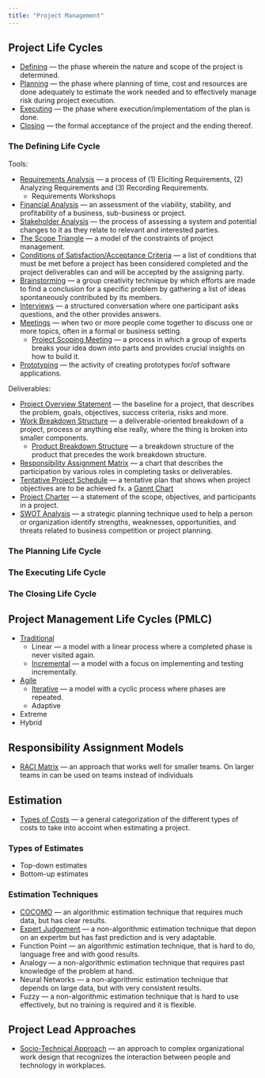 ```yaml
---
title: "Project Management"
---
```


## Project Life Cycles

- [Defining](https://en.wikipedia.org/wiki/Project_management#Initiating) — the phase wherein the nature and scope of the project is determined.
- [Planning](https://en.wikipedia.org/wiki/Project_management#Planning) — the phase where planning of time, cost and resources are done adequately to estimate the work needed and to effectively manage risk during project execution.
- [Executing](https://en.wikipedia.org/wiki/Project_management#Executing) — the phase where execution/implementatiom of the plan is done.
- [Closing](https://en.wikipedia.org/wiki/Project_management#Closing) — the formal acceptance of the project and the ending thereof.

### The Defining Life Cycle

Tools:

- [Requirements Analysis](https://en.wikipedia.org/wiki/Requirements_analysis) — a process of (1) Eliciting Requirements, (2) Analyzing Requirements and (3) Recording Requirements.
  - Requirements Workshops
- [Financial Analysis](https://en.wikipedia.org/wiki/Financial_analysis) — an assessment of the viability, stability, and profitability of a business, sub-business or project.
- [Stakeholder Analysis](https://en.wikipedia.org/wiki/Stakeholder_analysis) — the process of assessing a system and potential changes to it as they relate to relevant and interested parties.
- [The Scope Triangle](https://en.wikipedia.org/wiki/Project_management_triangle) — a model of the constraints of project management.
- [Conditions of Satisfaction/Acceptance Criteria](https://project-management-knowledge.com/definitions/a/acceptance-criteria/) — a list of conditions that must be met before a project has been considered completed and the project deliverables can and will be accepted by the assigning party.
- [Brainstorming](https://en.wikipedia.org/wiki/Brainstorming) — a group creativity technique by which efforts are made to find a conclusion for a specific problem by gathering a list of ideas spontaneously contributed by its members.
- [Interviews](https://en.wikipedia.org/wiki/Interview) — a structured conversation where one participant asks questions, and the other provides answers.
- [Meetings](https://en.wikipedia.org/wiki/Meeting) — when two or more people come together to discuss one or more topics, often in a formal or business setting.
  - [Project Scoping Meeting](https://blog.elpassion.com/how-to-speed-up-product-launch-with-scoping-session-9ff1b2d1d6bb) — a process in which a group of experts breaks your idea down into parts and provides crucial insights on how to build it.
- [Prototyping](https://en.wikipedia.org/wiki/Software_prototyping) — the activity of creating prototypes for/of software applications.

Deliverables:

- [Project Overview Statement](https://www.oreilly.com/library/view/effective-software-project/9780764596360/9780764596360_ch04lev1sec4.html) — the baseline for a project, that describes the problem, goals, objectives, success criteria, risks and more.
- [Work Breakdown Structure](https://en.wikipedia.org/wiki/Work_breakdown_structure) — a deliverable-oriented breakdown of a project, process or anything else really, where the thing is broken into smaller components.
  - [Product Breakdown Structure](https://en.wikipedia.org/wiki/Product_breakdown_structure) — a breakdown structure of the product that precedes the work breakdown structure.
- [Responsibility Assignment Matrix](https://en.wikipedia.org/wiki/Responsibility_assignment_matrix) — a chart that describes the participation by various roles in completing tasks or deliverables.
- [Tentative Project Schedule](https://en.wikipedia.org/wiki/Project_plan) — a tentative plan that shows when project objectives are to be achieved fx. a [Gannt Chart](https://en.wikipedia.org/wiki/Gantt_chart)
- [Project Charter](https://en.wikipedia.org/wiki/Project_charter) — a statement of the scope, objectives, and participants in a project.
- [SWOT Analysis](https://en.wikipedia.org/wiki/SWOT_analysis) — a strategic planning technique used to help a person or organization identify strengths, weaknesses, opportunities, and threats related to business competition or project planning.

<!-- omit in toc -->
### The Planning Life Cycle

<!-- omit in toc -->
### The Executing Life Cycle

<!-- omit in toc -->
### The Closing Life Cycle

## Project Management Life Cycles (PMLC)

- [Traditional](https://www.cs.uct.ac.za/mit_notes/human_computer_interaction/htmls/ch03s04.html)
  - Linear — a model with a linear process where a completed phase is never visited again.
  - [Incremental](https://en.wikipedia.org/wiki/Incremental_build_model) — a model with a focus on implementing and testing incrementally.
- [Agile](https://www.geeksforgeeks.org/software-engineering-agile-software-development/)
  - [Iterative](https://en.wikipedia.org/wiki/Iterative_design) — a model with a cyclic process where phases are repeated.
  - Adaptive
- Extreme
- Hybrid

## Responsibility Assignment Models

- [RACI Matrix](https://en.wikipedia.org/wiki/Responsibility_assignment_matrix) — an approach that works well for smaller teams. On larger teams in can be used on teams instead of individuals

## Estimation

- [Types of Costs](http://textbook.stpauls.br/Business_Textbook/Operations_management_student/page_28.htm) — a general categorization of the different types of costs to take into accoint when estimating a project.

<!-- omit in toc -->
### Types of Estimates

- Top-down estimates
- Bottom-up estimates

<!-- omit in toc -->
### Estimation Techniques

- [COCOMO](https://en.wikipedia.org/wiki/COCOMO) — an algorithmic estimation technique that requires much data, but has clear results.
- [Expert Judgement](https://www.projectmanagement.com/wikis/344587/Expert-judgment) — a non-algorithmic estimation technique that depon on an expertm but has fast prediction and is very adaptable.
- Function Point — an algorithmic estimation technique, that is hard to do, language free and with good results.
- Analogy — a non-algorithmic estimation technique that requires past knowledge of the problem at hand.
- Neural Networks — a non-algorithmic estimation technique that depends on large data, but with very consistent results.
- Fuzzy — a non-algorithmic estimation technique that is hard to use effectively, but no training is required and it is flexible.

## Project Lead Approaches

- [Socio-Technical Approach](https://en.wikipedia.org/wiki/Sociotechnical_system) — an approach to complex organizational work design that recognizes the interaction between people and technology in workplaces.
